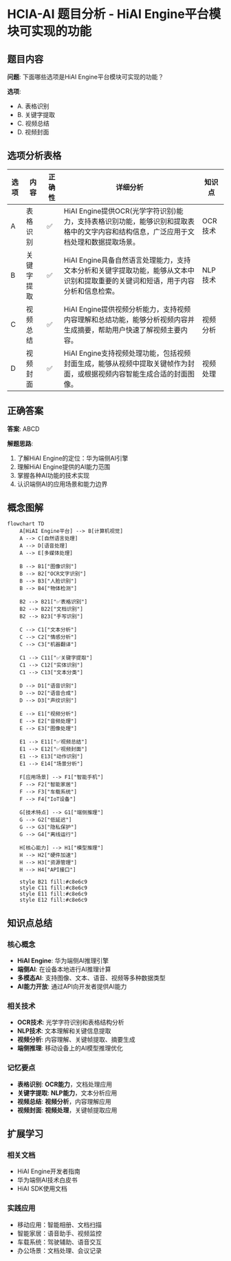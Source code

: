 # HCIA-AI 题目分析 - HiAI Engine平台模块可实现的功能

## 题目内容

**问题**: 下面哪些选项是HiAI Engine平台模块可实现的功能？

**选项**:
- A. 表格识别
- B. 关键字提取
- C. 视频总结
- D. 视频封面

## 选项分析表格

| 选项 | 内容 | 正确性 | 详细分析 | 知识点 |
|------|------|--------|----------|--------|
| A | 表格识别 | ✅ | HiAI Engine提供OCR(光学字符识别)能力，支持表格识别功能，能够识别和提取表格中的文字内容和结构信息，广泛应用于文档处理和数据提取场景。 | OCR技术 |
| B | 关键字提取 | ✅ | HiAI Engine具备自然语言处理能力，支持文本分析和关键字提取功能，能够从文本中识别和提取重要的关键词和短语，用于内容分析和信息检索。 | NLP技术 |
| C | 视频总结 | ✅ | HiAI Engine提供视频分析能力，支持视频内容理解和总结功能，能够分析视频内容并生成摘要，帮助用户快速了解视频主要内容。 | 视频分析 |
| D | 视频封面 | ✅ | HiAI Engine支持视频处理功能，包括视频封面生成，能够从视频中提取关键帧作为封面，或根据视频内容智能生成合适的封面图像。 | 视频处理 |

## 正确答案
**答案**: ABCD

**解题思路**: 
1. 了解HiAI Engine的定位：华为端侧AI引擎
2. 理解HiAI Engine提供的AI能力范围
3. 掌握各种AI功能的技术实现
4. 认识端侧AI的应用场景和能力边界

## 概念图解

```mermaid
flowchart TD
    A[HiAI Engine平台] --> B[计算机视觉]
    A --> C[自然语言处理]
    A --> D[语音处理]
    A --> E[多媒体处理]
    
    B --> B1["图像识别"]
    B --> B2["OCR文字识别"]
    B --> B3["人脸识别"]
    B --> B4["物体检测"]
    
    B2 --> B21["✅表格识别"]
    B2 --> B22["文档识别"]
    B2 --> B23["手写识别"]
    
    C --> C1["文本分析"]
    C --> C2["情感分析"]
    C --> C3["机器翻译"]
    
    C1 --> C11["✅关键字提取"]
    C1 --> C12["实体识别"]
    C1 --> C13["文本分类"]
    
    D --> D1["语音识别"]
    D --> D2["语音合成"]
    D --> D3["声纹识别"]
    
    E --> E1["视频分析"]
    E --> E2["音频处理"]
    E --> E3["图像处理"]
    
    E1 --> E11["✅视频总结"]
    E1 --> E12["✅视频封面"]
    E1 --> E13["动作识别"]
    E1 --> E14["场景分析"]
    
    F[应用场景] --> F1["智能手机"]
    F --> F2["智能家居"]
    F --> F3["车载系统"]
    F --> F4["IoT设备"]
    
    G[技术特点] --> G1["端侧推理"]
    G --> G2["低延迟"]
    G --> G3["隐私保护"]
    G --> G4["离线运行"]
    
    H[核心能力] --> H1["模型推理"]
    H --> H2["硬件加速"]
    H --> H3["资源管理"]
    H --> H4["API接口"]
    
    style B21 fill:#c8e6c9
    style C11 fill:#c8e6c9
    style E11 fill:#c8e6c9
    style E12 fill:#c8e6c9
```

## 知识点总结

### 核心概念
- **HiAI Engine**: 华为端侧AI推理引擎
- **端侧AI**: 在设备本地进行AI推理计算
- **多模态AI**: 支持图像、文本、语音、视频等多种数据类型
- **AI能力开放**: 通过API向开发者提供AI能力

### 相关技术
- **OCR技术**: 光学字符识别和表格结构分析
- **NLP技术**: 文本理解和关键信息提取
- **视频分析**: 内容理解、关键帧提取、摘要生成
- **端侧推理**: 移动设备上的AI模型推理优化

### 记忆要点
- **表格识别**: **OCR能力**，文档处理应用
- **关键字提取**: **NLP能力**，文本分析应用
- **视频总结**: **视频分析**，内容理解应用
- **视频封面**: **视频处理**，关键帧提取应用

## 扩展学习

### 相关文档
- HiAI Engine开发者指南
- 华为端侧AI技术白皮书
- HiAI SDK使用文档

### 实践应用
- 移动应用：智能相册、文档扫描
- 智能家居：语音助手、视频监控
- 车载系统：驾驶辅助、语音交互
- 办公场景：文档处理、会议记录